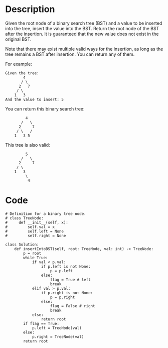 # Description
Given the root node of a binary search tree (BST) and a value to be inserted into the tree, insert the value into the BST. Return the root node of the BST after the insertion. It is guaranteed that the new value does not exist in the original BST.

Note that there may exist multiple valid ways for the insertion, as long as the tree remains a BST after insertion. You can return any of them.

For example:
```
Given the tree:
        4
       / \
      2   7
     / \
    1   3
And the value to insert: 5
```
You can return this binary search tree:
```
         4
       /   \
      2     7
     / \   /
    1   3 5
```
This tree is also valid:
```
         5
       /   \
      2     7
     / \   
    1   3
         \
          4
```

# Code
```python3
# Definition for a binary tree node.
# class TreeNode:
#     def __init__(self, x):
#         self.val = x
#         self.left = None
#         self.right = None

class Solution:
    def insertIntoBST(self, root: TreeNode, val: int) -> TreeNode:
        p = root
        while True:
            if val < p.val:
                if p.left is not None:
                    p = p.left
                else:
                    flag = True # left
                    break
            elif val > p.val:
                if p.right is not None:
                    p = p.right
                else:
                    flag = False # right
                    break
            else:
                return root
        if flag == True:
            p.left = TreeNode(val)
        else:
            p.right = TreeNode(val)
        return root
```
